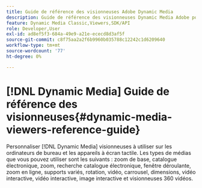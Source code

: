 ```yaml
---
title: Guide de référence des visionneuses Adobe Dynamic Media
description: Guide de référence des visionneuses Dynamic Media Adobe pour les visionneuses de zoom de base, de catalogue électronique, de zoom, de catalogue électronique, de fenêtre déroulante, de zoom en ligne, de supports variés, de rotation, de vidéo, de carrousel, de dimensions, de vidéo interactive, d’image interactive et de vidéo 360.
feature: Dynamic Media Classic,Viewers,SDK/API
role: Developer,User
exl-id: ad8ef5f3-684a-49e9-a21e-ececd8d3af5f
source-git-commit: c8f75aa2a2f6b9960b035788c12242c1d6209640
workflow-type: tm+mt
source-wordcount: '77'
ht-degree: 0%

---
```


# [!DNL Dynamic Media] Guide de référence des visionneuses{#dynamic-media-viewers-reference-guide}

Personnaliser [!DNL Dynamic Media] visionneuses à utiliser sur les ordinateurs de bureau et les appareils à écran tactile. Les types de médias que vous pouvez utiliser sont les suivants : zoom de base, catalogue électronique, zoom, recherche catalogue électronique, fenêtre déroulante, zoom en ligne, supports variés, rotation, vidéo, carrousel, dimensions, vidéo interactive, vidéo interactive, image interactive et visionneuses 360 vidéos.
